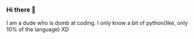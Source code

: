 ### Hi there 👋

I am a dude who is dumb at coding. I only know a bit of python(like, only 10% of the language) XD
